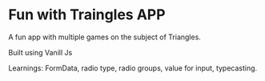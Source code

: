 # Fun with Traingles APP

A fun app with multiple games on the subject of Triangles.

Built using Vanill Js

Learnings: FormData, radio type, radio groups, value for input, typecasting.